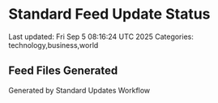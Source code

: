 # Standard Feed Update Status
Last updated: Fri Sep  5 08:16:24 UTC 2025
Categories: technology,business,world

## Feed Files Generated

Generated by Standard Updates Workflow
